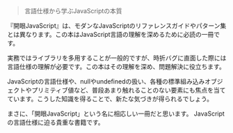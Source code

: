 > 言語仕様から学ぶJavaScriptの本質

『開眼JavaScript』は、モダンなJavaScriptのリファレンスガイドやパターン集とは異なります。この本はJavaScript言語の理解を深めるために必読の一冊です。

実務ではライブラリを多用することが一般的ですが、時折バグに直面した際には言語仕様の理解が必要です。この本はその理解を深め、問題解決に役立ちます。

JavaScriptの言語仕様や、nullやundefinedの扱い、各種の標準組み込みオブジェクトやプリミティブ値など、普段あまり触れることのない要素にも焦点を当てています。こうした知識を得ることで、新たな気づきが得られるでしょう。

まさに、「開眼JavaScript」という名に相応しい一冊だと思います。 JavaScriptの言語仕様に迫る貴重な書籍です。